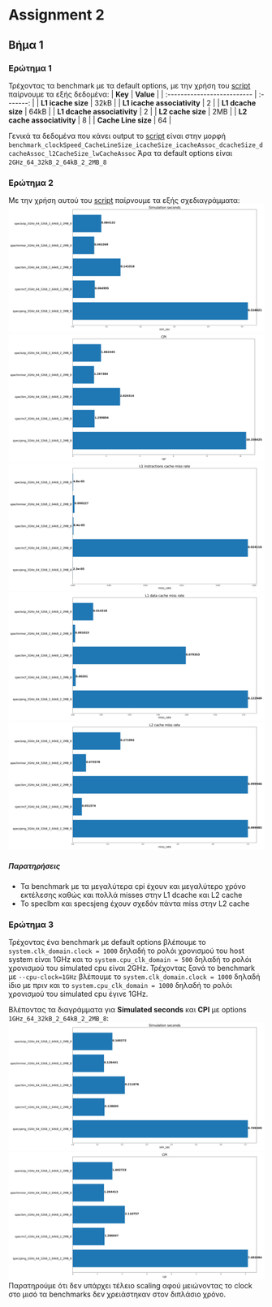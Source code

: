 # Assignment 2

## Βήμα 1

### Ερώτημα 1

Τρέχοντας τα benchmark με τα default options, με την χρήση του [script](./gem5_outputs/get_data.sh) παίρνουμε τα εξής δεδομένα:
| **Key** | **Value** |
| :-------------------------- | :-------: |
| **L1 icache size** | 32kB |
| **L1 icache associativity** | 2 |
| **L1 dcache size** | 64kB |
| **L1 dcache associativity** | 2 |
| **L2 cache size** | 2MB |
| **L2 cache associativity** | 8 |
| **Cache Line size** | 64 |

Γενικά τα δεδομένα που κάνει output το [script](assignment2/gem5_outputs/get_data.sh) είναι στην μορφή
`benchmark_clockSpeed_CacheLineSize_icacheSize_icacheAssoc_dcacheSize_dcacheAssoc_l2CacheSize_lwCacheAssoc`
Άρα τα default options είναι `2GHz_64_32kB_2_64kB_2_2MB_8`

### Ερώτημα 2

Με την χρήση αυτού του [script](assignment2/gem5_outputs/step1_q2.py) παίρνουμε τα εξής σχεδιαγράμματα:
![](assignment2/graphs/step1/sim_sec_2GHz_64_32kB_2_64kB_2_2MB_8.png)
![](assignment2/graphs/step1/cpi_2GHz_64_32kB_2_64kB_2_2MB_8.png)
![](assignment2/graphs/step1/icache_miss_rate_2GHz_64_32kB_2_64kB_2_2MB_8.png)
![](assignment2/graphs/step1/dcache_miss_rate_2GHz_64_32kB_2_64kB_2_2MB_8.png)
![](assignment2/graphs/step1/l2_cache_miss_rate_2GHz_64_32kB_2_64kB_2_2MB_8.png)

##### Παρατηρήσεις

- Τα benchmark με τα μεγαλύτερα cpi έχουν και μεγαλύτερο χρόνο εκτέλεσης καθώς και πολλά misses στην L1 dcache και L2 cache
- Το speclbm και specsjeng έχουν σχεδόν πάντα miss στην L2 cache

### Ερώτημα 3

Τρέχοντας ένα benchmark με default options βλέπουμε το `system.clk_domain.clock = 1000` δηλαδή το ρολόι χρονισμού του host
system είναι 1GHz και το `system.cpu_clk_domain = 500` δηλαδή το ρολόι χρονισμού του simulated cpu είναι 2GHz.
Τρέχοντας ξανά το benchmark με `--cpu-clock=1GHz` βλέπουμε το `system.clk_domain.clock = 1000` δηλαδή ίδιο με πριν
και το `system.cpu_clk_domain = 1000` δηλαδή το ρολόι χρονισμού του simulated cpu έγινε 1GHz.

Βλέποντας τα διαγράμματα για **Simulated seconds** και **CPI** με options `1GHz_64_32kB_2_64kB_2_2MB_8`:
![](../assignment2/graphs/step1/sim_sec_1GHz_64_32kB_2_64kB_2_2MB_8.png)
![](../assignment2/graphs/step1/cpi_1GHz_64_32kB_2_64kB_2_2MB_8.png)
Παρατηρούμε ότι δεν υπάρχει τέλειο scaling αφού μειώνοντας το clock στο μισό τα benchmarks δεν χρειάστηκαν στον διπλάσιο χρόνο.
